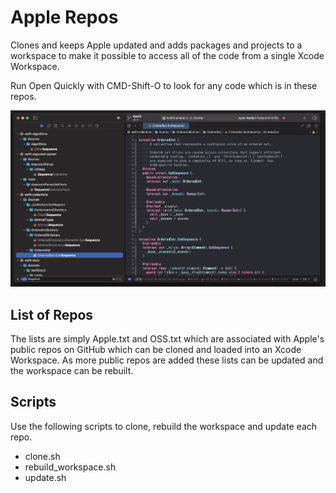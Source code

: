 # Apple Repos

Clones and keeps Apple updated and adds packages and projects to a workspace to make it possible to access all of the code from a single Xcode Workspace.

Run Open Quickly with CMD-Shift-O to look for any code which is in these repos.

![Workspace](Workspace.png)

## List of Repos

The lists are simply Apple.txt and OSS.txt which are associated with Apple's public repos on GitHub which can be cloned and loaded into an Xcode Workspace. As more public repos are added these lists can be updated and the workspace can be rebuilt.

## Scripts

Use the following scripts to clone, rebuild the workspace and update each repo.

* clone.sh            
* rebuild_workspace.sh 
* update.sh
